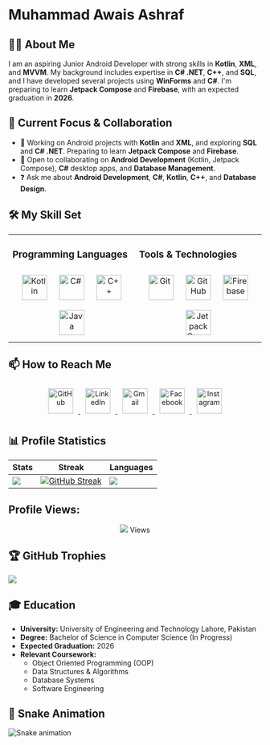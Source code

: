 # Muhammad Awais Ashraf

## 👨‍💻 About Me

I am an aspiring Junior Android Developer with strong skills in **Kotlin**, **XML**, and **MVVM**. My background includes expertise in **C# .NET**, **C++**, and **SQL**, and I have developed several projects using **WinForms** and **C#**. I'm preparing to learn **Jetpack Compose** and **Firebase**, with an expected graduation in **2026**.

## 🚀 Current Focus & Collaboration

* 🔭 Working on Android projects with **Kotlin** and **XML**, and exploring **SQL** and **C# .NET**. Preparing to learn **Jetpack Compose** and **Firebase**.
* 🌱 Open to collaborating on **Android Development** (Kotlin, Jetpack Compose), **C#** desktop apps, and **Database Management**.
* ❓ Ask me about **Android Development**, **C#**, **Kotlin**, **C++**, and **Database Design**.

## 🛠️ My Skill Set  

<table><tr><td valign="top" width="50%">

### Programming Languages  

<div align="center">  
<a href="https://kotlinlang.org/" target="_blank"><img style="margin: 10px" src="https://img.shields.io/badge/-Kotlin-7F52FF?style=flat&logo=kotlin&logoColor=white" alt="Kotlin" height="50" /></a>  
<a href="https://docs.microsoft.com/en-us/dotnet/csharp/" target="_blank"><img style="margin: 10px" src="https://img.shields.io/badge/-C%23-239120?style=flat&logo=csharp&logoColor=white" alt="C#" height="50" /></a>  
<a href="https://isocpp.org/" target="_blank"><img style="margin: 10px" src="https://img.shields.io/badge/-C%2B%2B-00599C?style=flat&logo=c%2B%2B&logoColor=white" alt="C++" height="50" /></a>  
<a href="https://www.oracle.com/java/" target="_blank"><img style="margin: 10px" src="https://img.shields.io/badge/-Java-E34F26?style=flat&logo=java&logoColor=white" alt="Java" height="50" /></a>  
</div>

</td>

<td valign="top" width="50%">

### Tools & Technologies  

<div align="center">  
<a href="https://git-scm.com/" target="_blank"><img style="margin: 10px" src="https://img.shields.io/badge/-Git-F05032?style=flat&logo=git&logoColor=white" alt="Git" height="50" /></a>  
<a href="https://github.com/" target="_blank"><img style="margin: 10px" src="https://img.shields.io/badge/-GitHub-181717?style=flat&logo=github&logoColor=white" alt="GitHub" height="50" /></a>  
<a href="https://firebase.google.com/" target="_blank"><img style="margin: 10px" src="https://img.shields.io/badge/-Firebase-FFCA28?style=flat&logo=firebase&logoColor=white" alt="Firebase" height="50" /></a>  
<a href="https://developer.android.com/jetpack/compose" target="_blank"><img style="margin: 10px" src="https://img.shields.io/badge/-Jetpack%20Compose-03DAC5?style=flat&logo=android&logoColor=white" alt="Jetpack Compose" height="50" /></a>  
</div>

</td>
</tr></table>

## 📫 How to Reach Me

<div align="center">

<a href="https://github.com/awais1019" target="_blank">
    <img style="margin: 10px" src="https://img.shields.io/badge/-GitHub-181717?style=flat&logo=github&logoColor=white" alt="GitHub" height="50" />
</a>

<a href="https://www.linkedin.com/in/muhammad-awais-ashraf/" target="_blank">
    <img style="margin: 10px" src="https://img.shields.io/badge/-LinkedIn-0A66C2?style=flat&logo=linkedin&logoColor=white" alt="LinkedIn" height="50" />
</a>

<a href="mailto:mhawais341@gmail.com" target="_blank">
    <img style="margin: 10px" src="https://img.shields.io/badge/-Gmail-D14836?style=flat&logo=gmail&logoColor=white" alt="Gmail" height="50" />
</a>

<a href="https://www.facebook.com/awais.ashraf.54922169" target="_blank">
    <img style="margin: 10px" src="https://img.shields.io/badge/-Facebook-1877F2?style=flat&logo=facebook&logoColor=white" alt="Facebook" height="50" />
</a>

<a href="https://www.instagram.com/awais.ashraf.54922169" target="_blank">
    <img style="margin: 10px" src="https://img.shields.io/badge/-Instagram-E4405F?style=flat&logo=instagram&logoColor=white" alt="Instagram" height="50" />
</a>

</div>

## 📊 Profile Statistics

| Stats                                                                                                                         | Streak                                                                                                                                                                      | Languages                                                                                                                     |
|-------------------------------------------------------------------------------------------------------------------------------|------------------------------------------------------------------------------------------------------------------------------------------------------------------------------|-------------------------------------------------------------------------------------------------------------------------------|
| ![](https://github-profile-summary-cards.vercel.app/api/cards/stats?username=awais1019&theme=react)                            | [![GitHub Streak](https://streak-stats.demolab.com/?user=awais1019&theme=react&hide_border=true&border_radius=10&date_format=j%20M%5B%20Y%5D&ring=ffffff)](https://git.io/streak-stats) |  ![](https://github-readme-stats.vercel.app/api/top-langs/?username=awais1019&layout=compact&theme=react)                                 |


## Profile Views:
<p align="center"> 
    <img src="https://profile-counter.glitch.me/awais1019/count.svg" />
  Views<br>
  
</p>

## 🏆 GitHub Trophies
![](https://github-profile-trophy.vercel.app/?username=awais1019&theme=radical&no-frame=false&no-bg=true&margin-w=2)

## 🎓 Education

- **University:** University of Engineering and Technology Lahore, Pakistan
- **Degree:** Bachelor of Science in Computer Science (In Progress)
- **Expected Graduation:** 2026
- **Relevant Coursework:**
  - Object Oriented Programming (OOP)
  - Data Structures & Algorithms
  - Database Systems
  - Software Engineering

## 🐍 Snake Animation

![Snake animation](https://raw.githubusercontent.com/awais1019/awais1019/main/dist/github-contribution-grid-snake.svg)
